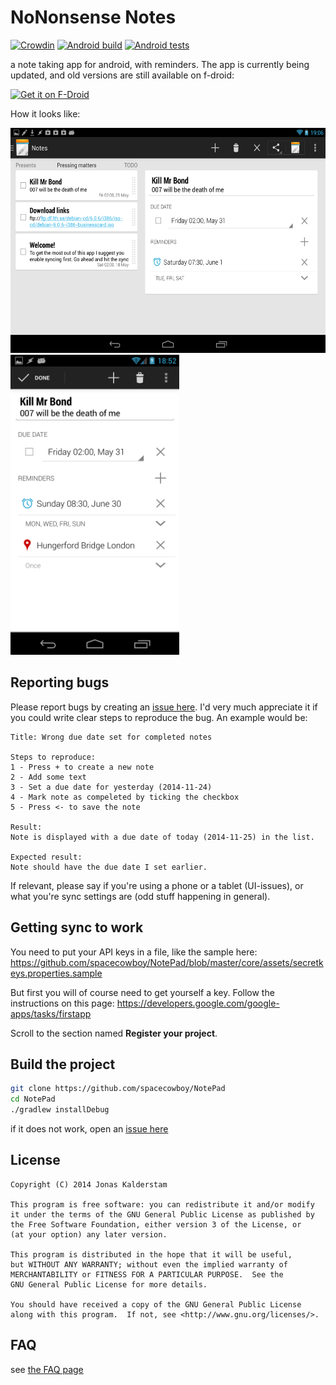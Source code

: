 # NoNonsense Notes

[![Crowdin](https://d322cqt584bo4o.cloudfront.net/nononsensenotes/localized.png)](https://crowdin.com/project/nononsensenotes)       [![Android build](https://github.com/spacecowboy/NotePad/actions/workflows/android_build.yml/badge.svg)](https://github.com/spacecowboy/NotePad/actions/workflows/android_build.yml)      [![Android tests](https://github.com/spacecowboy/NotePad/actions/workflows/android_tests.yml/badge.svg)](https://github.com/spacecowboy/NotePad/actions/workflows/android_tests.yml)

a note taking app for android, with reminders.
The app is currently being updated, and old versions are still available on f-droid:

[<img src="https://fdroid.gitlab.io/artwork/badge/get-it-on.png"
    alt="Get it on F-Droid"
    height="80">
](https://f-droid.org/repository/browse/?fdid=com.nononsenseapps.notepad)

How it looks like:

<img src="fastlane/metadata/android/en-US/images/tenInchScreenshots/1.png" alt="Tablet UI" height="360" />

<img src="fastlane/metadata/android/en-US/images/phoneScreenshots/1.png" alt="Phone UI" height="480" />

## Reporting bugs

Please report bugs by creating an [issue here](https://github.com/spacecowboy/NotePad/issues).
I'd very much appreciate it if you could write clear steps to reproduce the bug. An example would be:

```text
Title: Wrong due date set for completed notes

Steps to reproduce:
1 - Press + to create a new note
2 - Add some text
3 - Set a due date for yesterday (2014-11-24)
4 - Mark note as compeleted by ticking the checkbox
5 - Press <- to save the note

Result:
Note is displayed with a due date of today (2014-11-25) in the list.

Expected result:
Note should have the due date I set earlier.
```

If relevant, please say if you're using a phone or a tablet (UI-issues), or what you're sync settings are (odd stuff happening in general).

## Getting sync to work

You need to put your API keys in a file, like the sample here:
https://github.com/spacecowboy/NotePad/blob/master/core/assets/secretkeys.properties.sample

But first you will of course need to get yourself a key. Follow the instructions on this page:
https://developers.google.com/google-apps/tasks/firstapp

Scroll to the section named __Register your project__.

## Build the project

```sh
git clone https://github.com/spacecowboy/NotePad
cd NotePad
./gradlew installDebug
```

if it does not work, open an [issue here](https://github.com/spacecowboy/NotePad/issues)

## License

```text
Copyright (C) 2014 Jonas Kalderstam

This program is free software: you can redistribute it and/or modify
it under the terms of the GNU General Public License as published by
the Free Software Foundation, either version 3 of the License, or
(at your option) any later version.

This program is distributed in the hope that it will be useful,
but WITHOUT ANY WARRANTY; without even the implied warranty of
MERCHANTABILITY or FITNESS FOR A PARTICULAR PURPOSE.  See the
GNU General Public License for more details.

You should have received a copy of the GNU General Public License
along with this program.  If not, see <http://www.gnu.org/licenses/>.
```

## FAQ

see [the FAQ page](app/FAQ.md)
